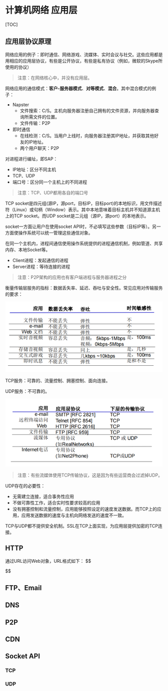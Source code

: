 # 计算机网络 应用层

[TOC]

## 应用层协议原理

网络应用的例子：即时通信、网络游戏、流媒体、实时会议与社交。这些应用都是用相应的应用层协议，有些是公开协议，有些是私有协议（例如，微软的Skype所使用的协议）

> 注意：在网络核心中，并没有应用层。



网络应用的通信模式：**客户-服务器模式**、**对等模式**、**混合**。其中混合模式的例子：

- Napster
	- 文件搜索：C/S。主机向服务器注册自己拥有的文件资源，并向服务器查询所需文件的位置。
	- 文件传输：P2P
- 即时通信
	- 在线检测：C/S。当用户上线时，向服务器注册其IP地址，并获取其他好友的IP地址。
	- 两个用户聊天：P2P



对进程进行编址，即SAP：

- IP地址：区分不同主机
- TCP、UDP
- 端口号：区分同一个主机上的不同进程

> 注意：TCP、UDP都用各自的端口号

TCP socket是四元组(源IP，源port，目标IP，目标port)的本地标识，用文件描述符（Linux）或句柄（Window）表示。其中本地意味着目标主机并不知道源主机上的TCP socket。而UDP socket是二元组（源IP，源port）的本地表示。

socket一方面让用户在使用socket API时，不必填写这些参数（目标IP等）。另一方面使操作系统可以统一管理这些通信对象。





在同一个主机内，进程间通信使用操作系统提供的进程通信机制，例如管道、共享内存、本地Socket等。

- Client进程：发起通信的进程
- Server进程：等待连接的进程

> 注意：P2P架构的应用也有客户端进程与服务器进程之分





衡量传输层服务的指标：数据丢失率、延迟、吞吐与安全性。常见应用对传输服务的要求：

![](figure/对传输服务的要求.png)

TCP服务：可靠的、流量控制、拥塞控制、面向连接。

UDP服务：不可靠的。

![](figure/应用层协议对应的传输协议.png)

> 注意：有些流媒体使用TCP传输协议，这是因为有些运营商会过滤掉UDP。

UDP存在的必要性：

- 无需建立连接，适合事务性应用
- 不做可靠性工作，适合实时性要求较高的应用
- 没有拥塞控制和流量控制，应用能够按照设定的速度发送数据。而TCP上的应用，应用发送数据的速度与主机向网络发送的速度不一致。



TCP与UDP都不提供安全机制。SSL在TCP上面实现，为应用层提供加密的TCP连接。



## HTTP

通过URL访问Web对象，URL格式如下：
$$

$$


## FTP、Email

## DNS

## P2P

## CDN

## Socket API

### TCP

### UDP

